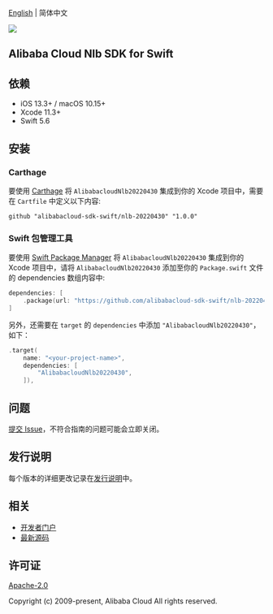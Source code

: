 [English](README.md) | 简体中文

![](https://aliyunsdk-pages.alicdn.com/icons/AlibabaCloud.svg)

## Alibaba Cloud Nlb SDK for Swift

## 依赖

- iOS 13.3+ / macOS 10.15+
- Xcode 11.3+
- Swift 5.6

## 安装

### Carthage

要使用 [Carthage](https://github.com/Carthage/Carthage) 将 `AlibabacloudNlb20220430` 集成到你的 Xcode 项目中，需要在 `Cartfile` 中定义以下内容:

```ogdl
github "alibabacloud-sdk-swift/nlb-20220430" "1.0.0"
```

### Swift 包管理工具

要使用 [Swift Package Manager](https://swift.org/package-manager/) 将 `AlibabacloudNlb20220430` 集成到你的 Xcode 项目中，请将 `AlibabacloudNlb20220430` 添加至你的 `Package.swift` 文件的 dependencies 数组内容中:

```swift
dependencies: [
    .package(url: "https://github.com/alibabacloud-sdk-swift/nlb-20220430.git", from: "1.0.0")
]
```

另外，还需要在 `target` 的 `dependencies` 中添加 `"AlibabacloudNlb20220430"`，如下：

```swift
.target(
    name: "<your-project-name>",
    dependencies: [
        "AlibabacloudNlb20220430",
    ]),
```

## 问题

[提交 Issue](https://github.com/alibabacloud-sdk-swift/nlb-20220430/issues/new)，不符合指南的问题可能会立即关闭。

## 发行说明

每个版本的详细更改记录在[发行说明](./ChangeLog.txt)中。

## 相关

* [开发者门户](https://next.api.aliyun.com/home)
* [最新源码](https://github.com/alibabacloud-sdk-swift/nlb-20220430)

## 许可证

[Apache-2.0](http://www.apache.org/licenses/LICENSE-2.0)

Copyright (c) 2009-present, Alibaba Cloud All rights reserved.
